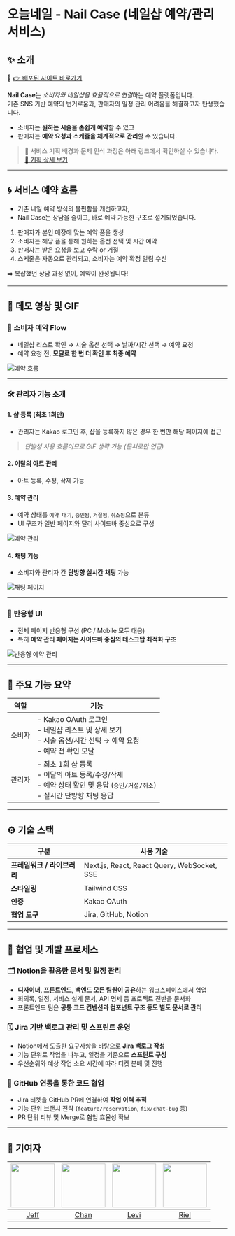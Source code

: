 # 오늘네일 - Nail Case (네일샵 예약/관리 서비스)

## ✨ 소개

🔗 [👉 배포된 사이트 바로가기](https://newtips.netlify.app/)

**Nail Case**는 *소비자와 네일샵을 효율적으로 연결*하는 예약 플랫폼입니다.  
기존 SNS 기반 예약의 번거로움과, 판매자의 일정 관리 어려움을 해결하고자 탄생했습니다.

- 소비자는 **원하는 시술을 손쉽게 예약**할 수 있고
- 판매자는 **예약 요청과 스케줄을 체계적으로 관리**할 수 있습니다.

> 🧠 서비스 기획 배경과 문제 인식 과정은 아래 링크에서 확인하실 수 있습니다.  
> [🔗 기획 상세 보기](https://pale-sunshine-f78.notion.site/fd0d8c4411af485fb5c7b60c6b743248?pvs=4)

---

## 🌀 서비스 예약 흐름

- 기존 네일 예약 방식의 불편함을 개선하고자,
- Nail Case는 상담을 줄이고, 바로 예약 가능한 구조로 설계되었습니다.

1. 판매자가 본인 매장에 맞는 예약 폼을 생성
2. 소비자는 해당 폼을 통해 원하는 옵션 선택 및 시간 예약
3. 판매자는 받은 요청을 보고 수락 or 거절
4. 스케줄은 자동으로 관리되고, 소비자는 예약 확정 알림 수신

➡️ 복잡했던 상담 과정 없이, 예약이 완성됩니다!

---

## 📸 데모 영상 및 GIF

### 🎯 소비자 예약 Flow

- 네일샵 리스트 확인 → 시술 옵션 선택 → 날짜/시간 선택 → 예약 요청
- 예약 요청 전, **모달로 한 번 더 확인 후 최종 예약**

![예약 흐름](./assets/reservation-flow.gif)

---

### 🛠️ 관리자 기능 소개

#### 1. 샵 등록 (최초 1회만)

- 관리자는 Kakao 로그인 후, 샵을 등록하지 않은 경우 한 번만 해당 페이지에 접근

> _단발성 사용 흐름이므로 GIF 생략 가능 (문서로만 언급)_

#### 2. 이달의 아트 관리

- 아트 등록, 수정, 삭제 가능

#### 3. 예약 관리

- 예약 상태를 `예약 대기`, `승인됨`, `거절됨`, `취소됨`으로 분류
- UI 구조가 일반 페이지와 달리 사이드바 중심으로 구성

![예약 관리](./assets/admin-reservation-manage.gif)

#### 4. 채팅 기능

- 소비자와 관리자 간 **단방향 실시간 채팅** 가능

![채팅 페이지](./assets/admin-chat.gif)

---

### 📱 반응형 UI

- 전체 페이지 반응형 구성 (PC / Mobile 모두 대응)
- 특히 **예약 관리 페이지는 사이드바 중심의 데스크탑 최적화 구조**

![반응형 예약 관리](./assets/responsive-reservation.gif)

---

## 📌 주요 기능 요약

| 역할   | 기능                                                                                                                              |
| ------ | --------------------------------------------------------------------------------------------------------------------------------- |
| 소비자 | - Kakao OAuth 로그인<br/>- 네일샵 리스트 및 상세 보기<br/>- 시술 옵션/시간 선택 → 예약 요청<br/>- 예약 전 확인 모달               |
| 관리자 | - 최초 1회 샵 등록<br/>- 이달의 아트 등록/수정/삭제<br/>- 예약 상태 확인 및 응답 (`승인/거절/취소`)<br/>- 실시간 단방향 채팅 응답 |

---

## ⚙️ 기술 스택

| 구분                        | 사용 기술                                   |
| --------------------------- | ------------------------------------------- |
| **프레임워크 / 라이브러리** | Next.js, React, React Query, WebSocket, SSE |
| **스타일링**                | Tailwind CSS                                |
| **인증**                    | Kakao OAuth                                 |
| **협업 도구**               | Jira, GitHub, Notion                        |

---

## 🧩 협업 및 개발 프로세스

### 🗂 Notion을 활용한 문서 및 일정 관리

- **디자이너, 프론트엔드, 백엔드 모든 팀원이 공유**하는 워크스페이스에서 협업
- 회의록, 일정, 서비스 설계 문서, API 명세 등 프로젝트 전반을 문서화
- 프론트엔드 팀은 **공통 코드 컨벤션과 컴포넌트 구조 등도 별도 문서로 관리**

### 🗓 Jira 기반 백로그 관리 및 스프린트 운영

- Notion에서 도출한 요구사항을 바탕으로 **Jira 백로그 작성**
- 기능 단위로 작업을 나누고, 일정을 기준으로 **스프린트 구성**
- 우선순위와 예상 작업 소요 시간에 따라 티켓 분배 및 진행

### 🔄 GitHub 연동을 통한 코드 협업

- Jira 티켓을 GitHub PR에 연결하여 **작업 이력 추적**
- 기능 단위 브랜치 전략 (`feature/reservation`, `fix/chat-bug` 등)
- PR 단위 리뷰 및 Merge로 협업 효율성 확보

---

## 🙌 기여자

| <a href="https://github.com/TransparentDeveloper"><img src="https://avatars.githubusercontent.com/u/50646145?v=4" width="100" height="100"/></a> | <a href="https://github.com/snkchan"><img src="https://avatars.githubusercontent.com/u/144839872?v=4" width="100" height="100"/></a> | <a href="https://github.com/HeesikK"><img src="https://avatars.githubusercontent.com/u/127207625?v=4" width="100" height="100"/></a> | <a href="https://github.com/keeprok"><img src="https://avatars.githubusercontent.com/u/140785214?v=4" width="100" height="100"/></a> |
| :----------------------------------------------------------------------------------------------------------------------------------------------: | :----------------------------------------------------------------------------------------------------------------------------------: | :----------------------------------------------------------------------------------------------------------------------------------: | :----------------------------------------------------------------------------------------------------------------------------------: |
|                                                 [Jeff](https://github.com/TransparentDeveloper)                                                  |                                                  [Chan](https://github.com/snkchan)                                                  |                                                  [Levi](https://github.com/HeesikK)                                                  |                                                  [Riel](https://github.com/keeprok)                                                  |

---
